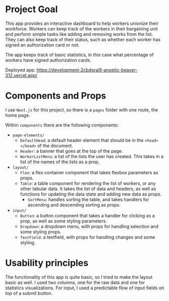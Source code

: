 # Project Goal

This app provides an interactive dashboard to help workers unionize their workforce. Workers can keep track of the workers in their
bargaining unit and perform simple tasks like adding and removing works from the list. They can also keep track of their status,
such as whether each worker has signed an authorization card or not.

The app keeps track of basic statistics, in this case what percentage of workers have signed authorization cards.

Deployed app: https://development-2cbdgral9-anoetic-beaver-312.vercel.app/

# Components and Props

I use `Next.js` for this project, so there is a `pages` folder with one route, the home page.

Within `components` there are the following components:
- `page-elements/`
  - `DefaultHead`: a default header element that should be in the `<head></head>` of the document.
  - `Header`: a banner that goes at the top of the page.
  - `WorkerListMenu`: a list of the lists the user has created. This takes in a list of the names of 
  the lists as a prop.
- `layout/`
  - `Flex`: a flex container component that takes flexbox parameters as props.
  - `Table`: a table component for rendering the list of workers, or any other tabular data. It takes
  the list of data and headers, as well as functions for updating the data state and adding new data 
  as props.
    - `SortMenu`: handles sorting the table, and takes handlers for ascending and descending sorting
    as props.
- `input/`
  - `Button`: a button component that takes a handler for clicking as a prop, as well as some styling
  parameters.
  - `Dropdown`: a dropdown menu, with props for handling selection and some styling props.
  - `TextField`: a textfield, with props for handling changes and some styling.

# Usability principles

The functionality of this app is quite basic, so I tried to make the layout basic as well. I used two
columns, one for the raw data and one for statistics visualizations. For input, I used a predictable 
flow of input fields on top of a submit button.

